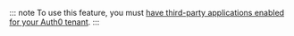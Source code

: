 ::: note 
To use this feature, you must [have third-party applications enabled for your Auth0 tenant](/applications/guides/enable-third-party-apps).
:::
